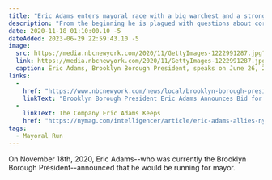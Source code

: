 ```yaml
---
title: "Eric Adams enters mayoral race with a big warchest and a strong lead."
description: "From the beginning he is plagued with questions about corruption and police sympathies."
date: 2020-11-18 01:10:00.10 -5
dateAdded: 2023-06-29 22:59:43.10 -5
image:
  src: https://media.nbcnewyork.com/2020/11/GettyImages-1222991287.jpg?quality=85&strip=all&resize=850%2C478
  link: https://media.nbcnewyork.com/2020/11/GettyImages-1222991287.jpg?quality=85&strip=all&resize=850%2C478
  caption: Eric Adams, Brooklyn Borough President, speaks on June 26, 2020 in the Brooklyn borough of New York City. (Photo by Stephanie Keith/Getty Images)
links:
  -
    href: "https://www.nbcnewyork.com/news/local/brooklyn-borough-president-eric-adams-announces-bid-for-mayor/2731095/"
    linkText: "Brooklyn Borough President Eric Adams Announces Bid for Mayor."
  -
    linkText: The Company Eric Adams Keeps
    href: "https://nymag.com/intelligencer/article/eric-adams-allies-nyc-mayoral-race.html"
tags:
  - Mayoral Run
---
```


On November 18th, 2020, Eric Adams--who was currently the Brooklyn Borough President--announced that he would be running for mayor.
